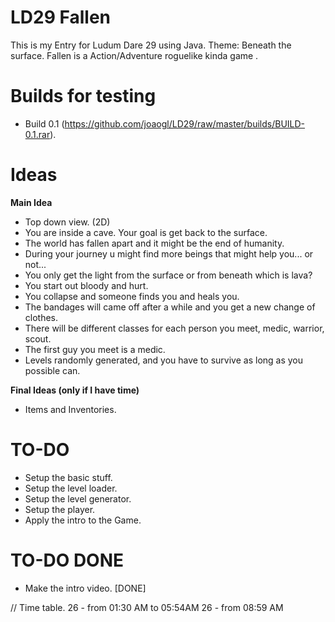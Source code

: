 LD29 Fallen
====

This is my Entry for Ludum Dare 29 using Java. Theme: Beneath the surface.
Fallen is a Action/Adventure roguelike kinda game .

Builds for testing
====
- Build 0.1 (https://github.com/joaogl/LD29/raw/master/builds/BUILD-0.1.rar).

**Ideas**
====
**Main Idea**
- Top down view. (2D)
- You are inside a cave. Your goal is get back to the surface.
- The world has fallen apart and it might be the end of humanity.
- During your journey u might find more beings that might help you... or not... 
- You only get the light from the surface or from beneath which is lava?
- You start out bloody and hurt.
- You collapse and someone finds you and heals you.
- The bandages will came off after a while and you get a new change of clothes.
- There will be different classes for each person you meet, medic, warrior, scout.
- The first guy you meet is a medic.
- Levels randomly generated, and you have to survive as long as you possible can.

**Final Ideas (only if I have time)**
- Items and Inventories.

TO-DO
====
- Setup the basic stuff.
- Setup the level loader.
- Setup the level generator.
- Setup the player.
- Apply the intro to the Game.

TO-DO DONE
====
- Make the intro video.  [DONE]

// Time table.
26 - from 01:30 AM to 05:54AM
26 - from 08:59 AM 
